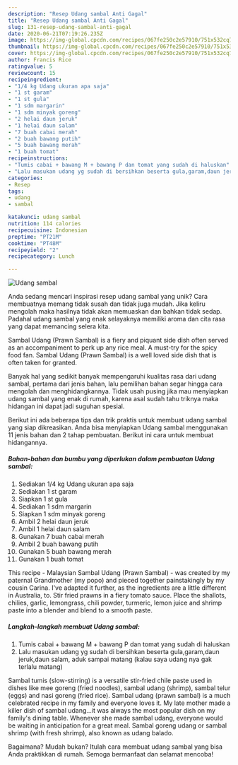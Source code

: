 ```yaml
---
description: "Resep Udang sambal Anti Gagal"
title: "Resep Udang sambal Anti Gagal"
slug: 131-resep-udang-sambal-anti-gagal
date: 2020-06-21T07:19:26.235Z
image: https://img-global.cpcdn.com/recipes/067fe250c2e57910/751x532cq70/udang-sambal-foto-resep-utama.jpg
thumbnail: https://img-global.cpcdn.com/recipes/067fe250c2e57910/751x532cq70/udang-sambal-foto-resep-utama.jpg
cover: https://img-global.cpcdn.com/recipes/067fe250c2e57910/751x532cq70/udang-sambal-foto-resep-utama.jpg
author: Francis Rice
ratingvalue: 5
reviewcount: 15
recipeingredient:
- "1/4 kg Udang ukuran apa saja"
- "1 st garam"
- "1 st gula"
- "1 sdm margarin"
- "1 sdm minyak goreng"
- "2 helai daun jeruk"
- "1 helai daun salam"
- "7 buah cabai merah"
- "2 buah bawang putih"
- "5 buah bawang merah"
- "1 buah tomat"
recipeinstructions:
- "Tumis cabai + bawang M + bawang P dan tomat yang sudah di haluskan"
- "Lalu masukan udang yg sudah di bersihkan beserta gula,garam,daun jeruk,daun salam, aduk sampai matang (kalau saya udang nya gak terlalu matang)"
categories:
- Resep
tags:
- udang
- sambal

katakunci: udang sambal 
nutrition: 114 calories
recipecuisine: Indonesian
preptime: "PT21M"
cooktime: "PT48M"
recipeyield: "2"
recipecategory: Lunch

---
```



![Udang sambal](https://img-global.cpcdn.com/recipes/067fe250c2e57910/751x532cq70/udang-sambal-foto-resep-utama.jpg)

Anda sedang mencari inspirasi resep udang sambal yang unik? Cara membuatnya memang tidak susah dan tidak juga mudah. Jika keliru mengolah maka hasilnya tidak akan memuaskan dan bahkan tidak sedap. Padahal udang sambal yang enak selayaknya memiliki aroma dan cita rasa yang dapat memancing selera kita.

Sambal Udang (Prawn Sambal) is a fiery and piquant side dish often served as an accompaniment to perk up any rice meal. A must-try for the spicy food fan. Sambal Udang (Prawn Sambal) is a well loved side dish that is often taken for granted.

Banyak hal yang sedikit banyak mempengaruhi kualitas rasa dari udang sambal, pertama dari jenis bahan, lalu pemilihan bahan segar hingga cara mengolah dan menghidangkannya. Tidak usah pusing jika mau menyiapkan udang sambal yang enak di rumah, karena asal sudah tahu triknya maka hidangan ini dapat jadi suguhan spesial.


Berikut ini ada beberapa tips dan trik praktis untuk membuat udang sambal yang siap dikreasikan. Anda bisa menyiapkan Udang sambal menggunakan 11 jenis bahan dan 2 tahap pembuatan. Berikut ini cara untuk membuat hidangannya.

<!--inarticleads1-->

##### Bahan-bahan dan bumbu yang diperlukan dalam pembuatan Udang sambal:

1. Sediakan 1/4 kg Udang ukuran apa saja
1. Sediakan 1 st garam
1. Siapkan 1 st gula
1. Sediakan 1 sdm margarin
1. Siapkan 1 sdm minyak goreng
1. Ambil 2 helai daun jeruk
1. Ambil 1 helai daun salam
1. Gunakan 7 buah cabai merah
1. Ambil 2 buah bawang putih
1. Gunakan 5 buah bawang merah
1. Gunakan 1 buah tomat


This recipe - Malaysian Sambal Udang (Prawn Sambal) - was created by my paternal Grandmother (my popo) and pieced together painstakingly by my cousin Carina. I&#39;ve adapted it further, as the ingredients are a little different in Australia, to. Stir fried prawns in a fiery tomato sauce. Place the shallots, chilies, garlic, lemongrass, chili powder, turmeric, lemon juice and shrimp paste into a blender and blend to a smooth paste. 

<!--inarticleads2-->

##### Langkah-langkah membuat Udang sambal:

1. Tumis cabai + bawang M + bawang P dan tomat yang sudah di haluskan
1. Lalu masukan udang yg sudah di bersihkan beserta gula,garam,daun jeruk,daun salam, aduk sampai matang (kalau saya udang nya gak terlalu matang)


Sambal tumis (slow-stirring) is a versatile stir-fried chile paste used in dishes like mee goreng (fried noodles), sambal udang (shrimp), sambal telur (eggs) and nasi goreng (fried rice). Sambal udang (prawn sambal) is a much celebrated recipe in my family and everyone loves it. My late mother made a killer dish of sambal udang…it was always the most popular dish on my family&#39;s dining table. Whenever she made sambal udang, everyone would be waiting in anticipation for a great meal. Sambal goreng udang or sambal shrimp (with fresh shrimp), also known as udang balado. 

Bagaimana? Mudah bukan? Itulah cara membuat udang sambal yang bisa Anda praktikkan di rumah. Semoga bermanfaat dan selamat mencoba!
